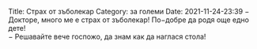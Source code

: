 Title: Страх от зъболекар
Category: за големи
Date: 2021-11-24-23:39
&minus; Докторе, много ме е страх от зъболекар! По&minus;добре да родя още едно дете!  
&minus; Решавайте вече госпожо, да знам как да наглася стола!

